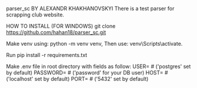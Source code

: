 parser_sc BY ALEXANDR KHAKHANOVSKYI There is a test parser for scrapping club website.

HOW TO INSTALL (FOR WINDOWS) git clone https://github.com/hahan18/parser_sc.git

Make venv using: python -m venv venv, Then use: venv\Scripts\activate.

Run pip install -r requirements.txt

Make .env file in root directory with fields as follow:
USER=            # ('postgres' set by default)
PASSWORD=        # ('password' for your DB user)
HOST=            # ('localhost' set by default)
PORT=            # ('5432' set by default)
